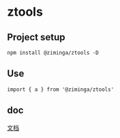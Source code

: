 # ztools

## Project setup
```
npm install @ziminga/ztools -D
```

## Use
```
import { a } from '@ziminga/ztools'
```

## doc
[文档]()